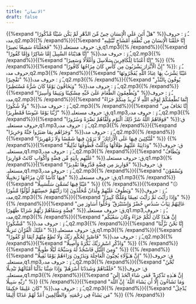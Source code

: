 ```yaml
---
title: "الانسان"
draft: false
---
```

 {{%expand "هَلْ أَتَىٰ عَلَى الْإِنسَانِ حِينٌ مِّنَ الدَّهْرِ لَمْ يَكُن شَيْئًا مَّذْكُورًا" %}}ـُ و٘ :  حروف مدہ,q2.mp3{{% /expand%}}{{%expand "إِنَّا خَلَقْنَا الْإِنسَانَ مِن نُّطْفَةٍ أَمْشَاجٍ نَّبْتَلِيهِ فَجَعَلْنَاهُ سَمِيعًا بَصِيرًا" %}}ق: حروف مستعلیہ,q1.mp3{{% /expand%}}{{%expand "إِنَّا هَدَيْنَاهُ السَّبِيلَ إِمَّا شَاكِرًا وَإِمَّا كَفُورًا" %}}ـُ و٘ :  حروف مدہ,q2.mp3{{% /expand%}}{{%expand "إِنَّا أَعْتَدْنَا لِلْكَافِرِينَ سَلَاسِلَ وَأَغْلَالًا وَسَعِيرًا" %}} {{% /expand%}}{{%expand "إِنَّ الْأَبْرَارَ يَشْرَبُونَ مِن كَأْسٍ كَانَ مِزَاجُهَا كَافُورًا" %}}ـُ و٘ :  حروف مدہ,q2.mp3{{% /expand%}}{{%expand "عَيْنًا يَشْرَبُ بِهَا عِبَادُ اللَّهِ يُفَجِّرُونَهَا تَفْجِيرًا" %}}ـُ و٘ :  حروف مدہ,q2.mp3{{% /expand%}}{{%expand "يُوفُونَ بِالنَّذْرِ وَيَخَافُونَ يَوْمًا كَانَ شَرُّهُ مُسْتَطِيرًا" %}}ـُ و٘ :  حروف مدہ,q2.mp3{{% /expand%}}{{%expand "وَيُطْعِمُونَ الطَّعَامَ عَلَىٰ حُبِّهِ مِسْكِينًا وَيَتِيمًا وَأَسِيرًا" %}}ـُ و٘ :  حروف مدہ,q2.mp3{{% /expand%}}{{%expand "إِنَّمَا نُطْعِمُكُمْ لِوَجْهِ اللَّهِ لَا نُرِيدُ مِنكُمْ جَزَاءً وَلَا شُكُورًا" %}}ـُ و٘ :  حروف مدہ,q2.mp3{{% /expand%}}{{%expand "إِنَّا نَخَافُ مِن رَّبِّنَا يَوْمًا عَبُوسًا قَمْطَرِيرًا" %}}ق: حروف مستعلیہ,q1.mp3,ـُ و٘ :  حروف مدہ,q2.mp3{{% /expand%}}{{%expand "فَوَقَاهُمُ اللَّهُ شَرَّ ذَٰلِكَ الْيَوْمِ وَلَقَّاهُمْ نَضْرَةً وَسُرُورًا" %}}ق: حروف مستعلیہ,q1.mp3,ـُ و٘ :  حروف مدہ,q2.mp3{{% /expand%}}{{%expand "وَجَزَاهُم بِمَا صَبَرُوا جَنَّةً وَحَرِيرًا" %}}ـُ و٘ :  حروف مدہ,q2.mp3{{% /expand%}}{{%expand "مُّتَّكِئِينَ فِيهَا عَلَى الْأَرَائِكِ ۖ لَا يَرَوْنَ فِيهَا شَمْسًا وَلَا زَمْهَرِيرًا" %}} {{% /expand%}}{{%expand "وَدَانِيَةً عَلَيْهِمْ ظِلَالُهَا وَذُلِّلَتْ قُطُوفُهَا تَذْلِيلًا" %}}ق: حروف مستعلیہ,q1.mp3,ـُ و٘ :  حروف مدہ,q2.mp3{{% /expand%}}{{%expand "وَيُطَافُ عَلَيْهِم بِآنِيَةٍ مِّن فِضَّةٍ وَأَكْوَابٍ كَانَتْ قَوَارِيرَا" %}}ق: حروف مستعلیہ,q1.mp3{{% /expand%}}{{%expand "قَوَارِيرَ مِن فِضَّةٍ قَدَّرُوهَا تَقْدِيرًا" %}}ق: حروف مستعلیہ,q1.mp3,ـُ و٘ :  حروف مدہ,q2.mp3{{% /expand%}}{{%expand "وَيُسْقَوْنَ فِيهَا كَأْسًا كَانَ مِزَاجُهَا زَنجَبِيلًا" %}}ق: حروف مستعلیہ,q1.mp3{{% /expand%}}{{%expand "عَيْنًا فِيهَا تُسَمَّىٰ سَلْسَبِيلًا" %}} {{% /expand%}}{{%expand "۞ وَيَطُوفُ عَلَيْهِمْ وِلْدَانٌ مُّخَلَّدُونَ إِذَا رَأَيْتَهُمْ حَسِبْتَهُمْ لُؤْلُؤًا مَّنثُورًا" %}}ـُ و٘ :  حروف مدہ,q2.mp3{{% /expand%}}{{%expand "وَإِذَا رَأَيْتَ ثَمَّ رَأَيْتَ نَعِيمًا وَمُلْكًا كَبِيرًا" %}} {{% /expand%}}{{%expand "عَالِيَهُمْ ثِيَابُ سُندُسٍ خُضْرٌ وَإِسْتَبْرَقٌ ۖ وَحُلُّوا أَسَاوِرَ مِن فِضَّةٍ وَسَقَاهُمْ رَبُّهُمْ شَرَابًا طَهُورًا" %}}ق: حروف مستعلیہ,q1.mp3,ـُ و٘ :  حروف مدہ,q2.mp3{{% /expand%}}{{%expand "إِنَّ هَـٰذَا كَانَ لَكُمْ جَزَاءً وَكَانَ سَعْيُكُم مَّشْكُورًا" %}}ـُ و٘ :  حروف مدہ,q2.mp3{{% /expand%}}{{%expand "إِنَّا نَحْنُ نَزَّلْنَا عَلَيْكَ الْقُرْآنَ تَنزِيلًا" %}}ق: حروف مستعلیہ,q1.mp3{{% /expand%}}{{%expand "فَاصْبِرْ لِحُكْمِ رَبِّكَ وَلَا تُطِعْ مِنْهُمْ آثِمًا أَوْ كَفُورًا" %}}ـُ و٘ :  حروف مدہ,q2.mp3{{% /expand%}}{{%expand "وَاذْكُرِ اسْمَ رَبِّكَ بُكْرَةً وَأَصِيلًا" %}} {{% /expand%}}{{%expand "وَمِنَ اللَّيْلِ فَاسْجُدْ لَهُ وَسَبِّحْهُ لَيْلًا طَوِيلًا" %}} {{% /expand%}}{{%expand "إِنَّ هَـٰؤُلَاءِ يُحِبُّونَ الْعَاجِلَةَ وَيَذَرُونَ وَرَاءَهُمْ يَوْمًا ثَقِيلًا" %}}ق: حروف مستعلیہ,q1.mp3,ـُ و٘ :  حروف مدہ,q2.mp3{{% /expand%}}{{%expand "نَّحْنُ خَلَقْنَاهُمْ وَشَدَدْنَا أَسْرَهُمْ ۖ وَإِذَا شِئْنَا بَدَّلْنَا أَمْثَالَهُمْ تَبْدِيلًا" %}}ق: حروف مستعلیہ,q1.mp3{{% /expand%}}{{%expand "إِنَّ هَـٰذِهِ تَذْكِرَةٌ ۖ فَمَن شَاءَ اتَّخَذَ إِلَىٰ رَبِّهِ سَبِيلًا" %}} {{% /expand%}}{{%expand "وَمَا تَشَاءُونَ إِلَّا أَن يَشَاءَ اللَّهُ ۚ إِنَّ اللَّهَ كَانَ عَلِيمًا حَكِيمًا" %}}ـُ و٘ :  حروف مدہ,q2.mp3{{% /expand%}}{{%expand "يُدْخِلُ مَن يَشَاءُ فِي رَحْمَتِهِ ۚ وَالظَّالِمِينَ أَعَدَّ لَهُمْ عَذَابًا أَلِيمًا" %}} {{% /expand%}}